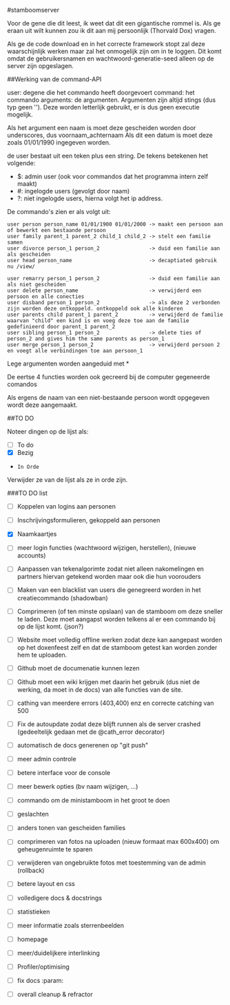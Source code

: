 #stamboomserver

Voor de gene die dit leest, ik weet dat dit een gigantische rommel is.
Als ge eraan uit wilt kunnen zou ik dit aan mij persoonlijk (Thorvald Dox) vragen.

Als ge de code download en in het correcte framework stopt zal deze waarschijnlijk werken maar zal het onmogelijk zijn om in te loggen. Dit komt omdat de gebruikersnamen en wachtwoord-generatie-seed alleen op de server zijn opgeslagen. 

##Werking van de command-API

<user> <command> <arguments>

user: degene die het commando heeft doorgevoert
command: het commando
arguments: de argumenten. Argumenten zijn altijd stings (dus typ geen ''). Deze worden letterlijk gebruikt, er is dus geen executie mogelijk.

Als het argument een naam is moet deze gescheiden worden door underscores, dus voornaam_achternaam
Als dit een datum is moet deze zoals 01/01/1990 ingegeven worden.

de user bestaat uit een teken plus een string. De tekens betekenen het volgende:

* $: admin user (ook voor commandos dat het programma intern zelf maakt)
* \#: ingelogde users (gevolgt door naam)
* ?: niet ingelogde users, hierna volgt het ip address.

De commando's zien er als volgt uit:
```
user person person_name 01/01/1900 01/01/2000 -> maakt een persoon aan of bewerkt een bestaande persoon
user family parent_1 parent_2 child_1 child_2 -> stelt een familie samen
user divorce person_1 person_2                -> duid een familie aan als gescheiden
user head person_name                         -> decaptiated gebruik nu /view/

user remarry person_1 person_2                -> duid een familie aan als niet gescheiden
user delete person_name                       -> verwijderd een persoon en alle conecties
user disband person_1 person_2                -> als deze 2 verbonden zijn worden deze ontkoppeld. ontkoppeld ook alle kinderen
user parents child parent_1 parent_2          -> verwijderd de familie waarvan "child" een kind is en voeg deze toe aan de familie gedefinieerd door parent_1 parent_2
user sibling person_1 person_2                -> delete ties of person_2 and gives him the same parents as person_1
user merge person_1 person_2                  -> verwijderd persoon 2 en voegt alle verbindingen toe aan persoon_1
```
Lege argumenten worden aangeduid met *

De eertse 4 functies worden ook gecreerd bij de computer gegeneerde comandos

Als ergens de naam van een niet-bestaande persoon wordt opgegeven wordt deze aangemaakt.

##TO DO

Noteer dingen op de lijst als:
- [ ] To do
- [x] Bezig
-     In Orde


Verwijder ze van de lijst als ze in orde zijn.

###TO DO list

- [ ] Koppelen van logins aan personen
- [ ] Inschrijvingsformulieren, gekoppeld aan personen
- [x] Naamkaartjes
- [ ] meer login functies (wachtwoord wijzigen, herstellen), (nieuwe accounts)
- [ ] Aanpassen van tekenalgorimte zodat niet alleen nakomelingen en partners hiervan getekend worden maar ook die hun voorouders
- [ ] Maken van een blacklist van users die genegreerd worden in het creatiecommando (shadowban)
- [ ] Comprimeren (of ten minste opslaan) van de stamboom om deze sneller te laden. Deze moet aangapst worden telkens al er een commando bij op de lijst komt. (json?)
- [ ] Website moet volledig offline werken zodat deze kan aangepast worden op het doxenfeest zelf en dat de stamboom getest kan worden zonder hem te uploaden.
- [ ] Github moet de documenatie kunnen lezen
- [ ] Github moet een wiki krijgen met daarin het gebruik (dus niet de werking, da moet in de docs) van alle functies van de site.
- [ ] cathing van meerdere errors (403,400) enz en correcte catching van 500
- [ ] Fix de autoupdate zodat deze blijft runnen als de server crashed (gedeeltelijk gedaan met de @cath_error decorator)
- [ ] automatisch de docs generenen op "git push"
- [ ] meer admin controle
- [ ] betere interface voor de console
- [ ] meer bewerk opties (bv naam wijzigen, ...)
- [ ] commando om de ministamboom in het groot te doen
- [ ] geslachten
- [ ] anders tonen van gescheiden families
- [ ] comprimeren van fotos na uploaden (nieuw formaat max 600x400) om geheugenruimte te sparen
- [ ] verwijderen van ongebruikte fotos met toestemming van de admin (rollback)


- [ ] betere layout en css
- [ ] volledigere docs & docstrings
- [ ] statistieken
- [ ] meer informatie zoals sterrenbeelden
- [ ] homepage
- [ ] meer/duidelijkere interlinking
- [ ] Profiler/optimising
- [ ] fix docs :param:
- [ ] overall cleanup & refractor


